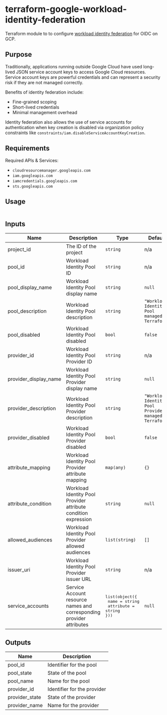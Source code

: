 # terraform-google-workload-identity-federation

Terraform module to to configure [workload identity federation](https://cloud.google.com/iam/docs/workload-identity-federation) for OIDC on GCP.

## Purpose

Traditionally, applications running outside Google Cloud have used long-lived JSON service account keys to access Google Cloud resources. Service account keys are powerful credentials and can represent a security risk if they are not managed correctly.

Benefits of identity federation include:

* Fine-grained scoping
* Short-lived credentials
* Minimal management overhead

Identity federation also allows the use of service accounts for authentication when key creation is disabled via organization policy constraints like `constraints/iam.disableServiceAccountKeyCreation`.

## Requirements

Required APIs & Services:

* `cloudresourcemanager.googleapis.com`
* `iam.googleapis.com`
* `iamcredentials.googleapis.com`
* `sts.googleapis.com`

## Usage

```hcl
```

## Inputs

| Name | Description | Type | Default | Required |
| ---- | ----------- | ---- | ------- | -------- |
| project_id | The ID of the project | `string` | n/a | yes
| pool_id | Workload Identity Pool ID | `string` | n/a | yes
| pool_display_name | Workload Identity Pool display name | `string` | `null` | no
| pool_description | Workload Identity Pool description | `string` | `"Workload Identity Pool managed by Terraform"` | no
| pool_disabled | Workload Identity Pool disabled | `bool` | `false` | no
| provider_id | Workload Identity Pool Provider ID | `string` | n/a | yes
| provider_display_name | Workload Identity Pool Provider display name | `string` | `null` | no
| provider_description | Workload Identity Pool Provider description | `string` | `"Workload Identity Pool Provider managed by Terraform"` | no
| provider_disabled | Workload Identity Pool Provider disabled | `bool` | `false` | no
| attribute_mapping | Workload Identity Pool Provider attribute mapping | `map(any)` | `{}` | no
| attribute_condition | Workload Identity Pool Provider attribute condition expression | `string` | `null` | no
| allowed_audiences | Workload Identity Pool Provider allowed audiences | `list(string)` | `[]` | no
| issuer_uri | Workload Identity Pool Provider issuer URL | `string` | n/a | yes
| service_accounts | Service Account resource names and corresponding provider attributes | <pre>list(object({<br>  name      = string<br>  attribute = string<br>}))</pre> | `null` | no

## Outputs

| Name | Description |
| ---- | ----------- |
| pool_id | Identifier for the pool |
| pool_state | State of the pool |
| pool_name | Name for the pool |
| provider_id | Identifier for the provider |
| provider_state | State of the provider |
| provider_name | Name for the provider |